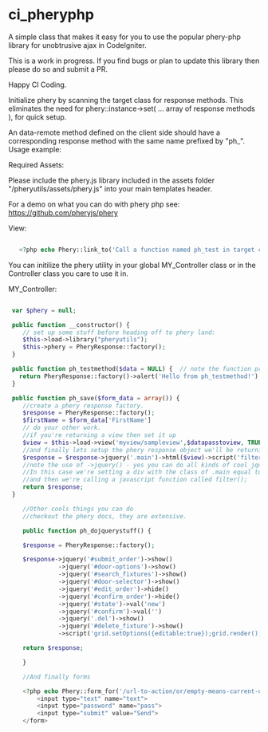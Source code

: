 # ci_pheryphp
A simple class that makes it easy for you to use the popular phery-php library for unobtrusive ajax in CodeIgniter.

This is a work in progress. If you find bugs or plan to update this library then please do so and submit a PR.

Happy CI Coding.

Initialize phery by scanning the target class for response methods.
This eliminates the need for phery::instance->set( ... array of response methods ), for quick setup.

An data-remote method defined on the client side should have a corresponding response method
with the same name prefixed by "ph_". Usage example:

Required Assets:

Please include the phery.js library included in the assets folder "/pheryutils/assets/phery.js" into your main templates header.

For a demo on what you can do with phery php see: https://github.com/pheryjs/phery

View:

```php

   <?php echo Phery::link_to('Call a function named ph_test in target class', 'testmethod', array('tag' => 'button')); ?>

```

You can initilize the phery utility in your global MY_Controller class or in the Controller class you care to use it in.

MY_Controller:

```php

 var $phery = null;

 public function __constructor() {
    // set up some stuff before heading off to phery land:
    $this->load->library("pheryutils");
    $this->phery = PheryResponse::factory();
 }

 public function ph_testmethod($data = NULL) {  // note the function prefix of ph_
   return PheryResponse::factory()->alert('Hello from ph_testmethod!');
 }

 public function ph_save($form_data = array()) {
    //create a phery response factory.
    $response = PheryResponse::factory();
    $firstName = $form_data['FirstName']
    // do your other work.
    //if you're returning a view then set it up
    $view = $this->load->view('myview/sampleview',$datapasstoview, TRUE);
    //and finally lets setup the phery response object we'll be returning to the client.
    $response = $response->jquery('.main')->html($view)->script('filter();');
    //note the use of ->jquery() - yes you can do all kinds of cool jquery stuff.
    //In this case we're setting a div with the class of .main equal to the returned view
    //and then we're calling a javascript function called filter();
    return $response;
 }

    //Other cools things you can do
    //checkout the phery docs, they are extensive.

    public function ph_dojquerystuff() {

    $response = PheryResponse::factory();

    $response->jquery('#submit_order')->show()
              ->jquery('#door-options')->show()
              ->jquery('#search_fixtures')->show()
              ->jquery('#door-selector')->show()
              ->jquery('#edit_order')->hide()
              ->jquery('#confirm_order')->hide()
              ->jquery('#state')->val('new')
              ->jquery('#confirm')->val('')
              ->jquery('.del')->show()
              ->jquery('#delete_fixture')->show()
              ->script('grid.setOptions({editable:true});grid.render();');

    return $response;

    }

    //And finally forms

    <?php echo Phery::form_for('/url-to-action/or/empty-means-current-url', 'function_name', array('class' => 'form', 'id' => 'form_id', 'submit' => array('disabled' => true, 'all' => true))) ?>
        <input type="text" name="text">
        <input type="password" name="pass">
        <input type="submit" value="Send">
    </form>

```